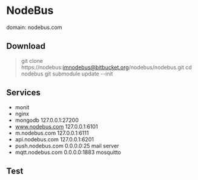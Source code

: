 NodeBus
===========================

domain: nodebus.com

Download
---------------------------
 
>	git clone https://nodebus:imnodebus@bitbucket.org/nodebus/nodebus.git
>	cd nodebus
>	git submodule update --init


Services
---------------------------

*	monit
*	nginx
*	mongodb			127.0.0.1:27200	
*	www.nodebus.com 	127.0.0.1:6101	
*	m.nodebus.com   	127.0.0.1:6111	
*	api.nodebus.com 	127.0.0.1:6201	
*	push.nodebus.com	0.0.0.0:25		mail server
*	mqtt.nodebus.com	0.0.0.0:1883		mosquitto	

Test
----------------------------
